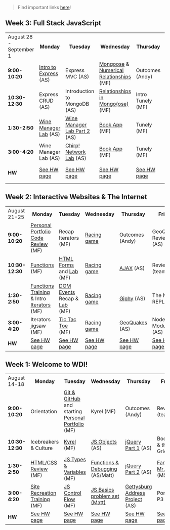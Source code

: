 > Find important links [here](important-info.md)!

## Week 3: Full Stack JavaScript
<table>
  <tr>
    <td>August 28 - September 1</td>
    <th>Monday</th>
    <th>Tuesday</th>
    <th>Wednesday</th>
    <th>Thursday</th>
    <th>Friday</th>
  </tr>
  <tr>
    <td><strong>9:00-10:20</strong></td>
    <td> <!-- Week 3 - Monday Morning 1 -->
      <a href="https://github.com/sf-wdi-40/intro-express">Intro to Express</a>
      (AS)
    </td>
    <td> <!-- Week 3 - Tuesday Morning 1 -->
      Express MVC
      (AS)
    </td>
    <td> <!-- Week 3 - Wednesday Morning 1 -->
      <a href="https://github.com/SF-WDI-LABS/mongoose">Mongoose</a> & <a href="https://github.com/SF-WDI-LABS/mongoose-associations">Numerical Relationships</a>
      (MF)
    </td>
    <td> <!-- Week 3 - Thursday Morning 1 -->
      Outcomes
      (Andy)
    </td>
    <td> <!-- Week 3 - Friday Morning 1 -->
      Tunely
      (MF)
    </td>
  </tr>
  <tr>
    <td><strong>10:30-12:30</strong></td>
    <td> <!-- Week 3 - Monday Morning 2 -->
      Express CRUD
      (AS)
    </td>
    <td> <!-- Week 3 - Tuesday Morning 2 -->
      Introduction to MongoDB
      (AS)
    </td>
    <td> <!-- Week 3 - Wednesday Morning 2 -->
      <a href="https://github.com/SF-WDI-LABS/mongoose-associations">Relationships in Mongo(ose)</a>
      (MF)
    </td>
    <td> <!-- Week 3 - Thursday Morning 2 -->
      Intro Tunely
      (MF)
    </td>
    <td> <!-- Week 3 - Friday Morning 2 -->
      Tunely
      (MF)
    </td>
  </tr>
  <tr>
    <td><strong>1:30-2:50</strong></td>
    <td> <!-- Week 3 - Monday Afternoon 1 -->
      <a href="https://github.com/arun-projects/Wine-Manager">Wine Manager Lab</a>
      (AS)
    </td>
    <td> <!-- Week 3 - Tuesday Afternoon 1 -->
      <a href="https://github.com/arun-projects/Wine-Manager">Wine Manager Lab Part 2</a>
      (AS)
    </td>
    <td> <!-- Week 3 - Wednesday Afternoon 1 -->
      <a href="https://github.com/SF-WDI-LABS/mongoose-books-app">Book App</a>
      (MF)
    </td>
    <td> <!-- Week 3 - Thursday Afternoon 1 -->
      Tunely
      (MF)
    </td>
    <td> <!-- Week 3 - Friday Afternoon 1 / Weekend Lab -->
      Tunely
      (MF)
    </td>
  </tr>
  <tr>
    <td><strong>3:00-4:20</strong></td>
    <td> <!-- Week 3 - Monday Afternoon 2 -->
      Wine Manager Lab
      (AS)
    </td>
    <td> <!-- Week 3 - Tuesday Afternoon 2 -->
      <a href="https://github.com/arun-projects/Chirp-Network">Chirp! Network Lab</a>
      (AS)
    </td>
    <td> <!-- Week 3 - Wednesday Afternoon 2 -->
      <a href="https://github.com/SF-WDI-LABS/mongoose-books-app">Book App</a>
      (MF)
    </td>
    <td> <!-- Week 3 - Thursday Afternoon 2 -->
      Tunely (MF)
    </td>
    <td> <!-- Week 3 - Friday Afternoon 2 / Weekend Lab -->
      Tunely (MF)
    </td>
  </tr>
  <tr>
  <td><strong>HW</strong></td>
  <td> <!-- Week 2 - Monday Homework -->
    <a href="homework.md">See HW page</a>
  </td>
  <td> <!-- Week 2 - Tuesday Homework -->
    <a href="homework.md">See HW page</a>
  </td>
  <td> <!-- Week 2 - Wednesday Homework -->
    <a href="homework.md">See HW page</a>
  </td>
  <td> <!-- Week 2 - Thursday Homework -->
    <a href="homework.md">See HW page</a>
  </td>
  <td> <!-- Week 2 - Friday -->
    <a href="homework.md">See HW page</a>
  </td>
  </tr>
</table>

## Week 2: Interactive Websites & The Internet
<table>
  <tr>
    <td>August 21-25</td>
    <th>Monday</th>
    <th>Tuesday</th>
    <th>Wednesday</th>
    <th>Thursday</th>
    <th>Friday</th>
  </tr>
  <tr>
    <td><strong>9:00-10:20</strong></td>
    <td> <!-- Week 2 - Monday Morning 1 -->
      <a href="https://github.com/SF-WDI-LABS/code-review">Personal Portfolio Code Review</a>
      (MF)
    </td>
    <td> <!-- Week 2 - Tuesday Morning 1 -->
      Recap Iterators
      (MF)
    </td>
    <td> <!-- Week 2 - Wednesday Morning 1 -->
      <a href="https://github.com/sf-wdi-40/project-0">Racing game</a>
    </td>
    <td> <!-- Week 2 - Thursday Morning 1 -->
      Outcomes
      (Andy)
    </td>
    <td> <!-- Week 2 - Friday Morning 1 -->
      GeoQuakes Review
      (AS)
    </td>
  </tr>
  <tr>
    <td><strong>10:30-12:30</strong></td>
    <td> <!-- Week 2 - Monday Morning 2 -->
      <a href="https://github.com/SF-WDI-LABS/js-functions">Functions</a>
      (MF)
    </td>
    <td> <!-- Week 2 - Tuesday Morning 2 -->
      <a href="https://github.com/SF-WDI-LABS/html-forms">HTML Forms</a> and <a href="https://github.com/SF-WDI-LABS/html-forms-lab">Lab</a>
      (MF)
    </td>
    <td> <!-- Week 2 - Wednesday Morning 2 -->
      <a href="https://github.com/sf-wdi-40/project-0">Racing game</a>
    </td>
    <td> <!-- Week 2 - Thursday Morning 2 -->
      <a href="https://github.com/SF-WDI-LABS/intro-ajax">AJAX</a>
      (AS)
    </td>
    <td> <!-- Week 2 - Friday Morning 2 -->
      Review
      (team)
    </td>
  </tr>
  <tr>
    <td><strong>1:30-2:50</strong></td>
    <td> <!-- Week 2 - Monday Afternoon 1 -->
      <a href="https://github.com/SF-WDI-LABS/functions-exercises">Functions Training</a> & Intro <a href="https://github.com/SF-WDI-LABS/iterator-methods">Iterators</a>
      (MF)
    </td>
    <td> <!-- Week 2 - Tuesday Afternoon 1 -->
      <a href="https://github.com/SF-WDI-LABS/dom-events-jquery">DOM Events</a> Recap & <a href="https://github.com/SF-WDI-LABS/jquery-events-lab">Lab</a>
      (MF)
    </td>
    <td> <!-- Week 2 - Wednesday Afternoon 1 -->
      <a href="https://github.com/sf-wdi-40/project-0">Racing game</a>
    </td>
    <td> <!-- Week 2 - Thursday Afternoon 1 -->
      <a href="https://github.com/arun-projects/Giphy-Search">Giphy</a>
      (AS)
    </td>
    <td> <!-- Week 2 - Friday Afternoon 1 / Weekend Lab -->
      The Node REPL
      (AS)
    </td>
  </tr>
  <tr>
    <td><strong>3:00-4:20</strong></td>
    <td> <!-- Week 2 - Monday Afternoon 2 -->
      Iterators jigsaw (MF)
    </td>
    <td> <!-- Week 2 - Tuesday Afternoon 2 -->
      <a href="https://github.com/SF-WDI-LABS/tic-tac-toe">Tic Tac Toe</a>
      (MF)
    </td>
    <td> <!-- Week 2 - Wednesday Afternoon 2 -->
      <a href="https://github.com/sf-wdi-40/project-0">Racing game</a>
    </td>
    <td> <!-- Week 2 - Thursday Afternoon 2 -->
      <a href="https://github.com/SF-WDI-LABS/geoquakes">GeoQuakes</a>
      (AS)
    </td>
    <td> <!-- Week 2 - Friday Afternoon 2 / Weekend Lab -->
      Node Modules
      (AS)
    </td>
  </tr>
  <tr>
  <td><strong>HW</strong></td>
  <td> <!-- Week 2 - Monday Homework -->
    <a href="homework.md">See HW page</a>
  </td>
  <td> <!-- Week 2 - Tuesday Homework -->
    <a href="homework.md">See HW page</a>
  </td>
  <td> <!-- Week 2 - Wednesday Homework -->
    <a href="homework.md">See HW page</a>
  </td>
  <td> <!-- Week 2 - Thursday Homework -->
    <a href="homework.md">See HW page</a>
  </td>
  <td> <!-- Week 2 - Friday -->
    <a href="homework.md">See HW page</a>
  </td>
  </tr>
</table>


## Week 1: Welcome to WDI!
<table>
  <tr>
    <td>August 14-18</td>
    <th>Monday</th>
    <th>Tuesday</th>
    <th>Wednesday</th>
    <th>Thursday</th>
    <th>Friday</th>
  </tr>
  <tr>
    <td><strong>9:00-10:20</strong></td>
    <td> <!-- Week 1 - Monday Morning 1 -->
      Orientation
    </td>
    <td> <!-- Week 1 - Tuesday Morning 1 -->
      <a href="https://github.com/SF-WDI-LABS/git-github">Git & GitHub</a> and starting <a href="https://github.com/SF-WDI-LABS/personal-portfolio">Personal Portfolio</a>
      (MF)
    </td>
    <td> <!-- Week 1 - Wednesday Morning 1 -->
      Kyrel
      (MF)
    </td>
    <td> <!-- Week 1 - Thursday Morning 1 -->
      Outcomes
      (Andy)
    </td>
    <td> <!-- Week 1 - Friday Morning 1 -->
      Review
      (team)
    </td>
  </tr>
  <tr>
    <td><strong>10:30-12:30</strong></td>
    <td> <!-- Week 1 - Monday Morning 2 -->
      Icebreakers & Culture
    </td>
    <td> <!-- Week 1 - Tuesday Morning 2 -->
      <a href="https://github.com/sf-wdi-40/kyrel">Kyrel</a>
      (MF)
    </td>
    <td> <!-- Week 1 - Wednesday Morning 2 -->
      <a href="https://github.com/SF-WDI-LABS/js-objects">JS Objects</a>
      (AS)
    </td>
    <td> <!-- Week 1 - Thursday Morning 2 -->
      <a href="https://github.com/sf-wdi-40/jquery-part-1">jQuery Part 1</a>
      (AS)
    </td>
    <td> <!-- Week 1 - Friday Morning 2 -->
      Bootstrap & the Grid
      (AS)
    </td>
  </tr>
  <tr>
    <td><strong>1:30-2:50</strong></td>
    <td> <!-- Week 1 - Monday Afternoon 1 -->
      <a href="https://github.com/sf-wdi-40/html-css-review">HTML/CSS Review</a>
      (MF)
    </td>
    <td> <!-- Week 1 - Tuesday Afternoon 1 -->
      <a href="https://github.com/SF-WDI-LABS/js-data-types">JS Types & Variables</a>
      (MF)
    </td>
    <td> <!-- Week 1 - Wednesday Afternoon 1 -->
      <a href="https://github.com/sf-wdi-40/pseudocode">Functions & Debugging</a>
      (AS/Matt)
    </td>
    <td> <!-- Week 1 - Thursday Afternoon 1 -->
      <a href="https://github.com/sf-wdi-40/jquery-part-2">jQuery Part 2</a>
      (AS)
    </td>
    <td> <!-- Week 1 - Friday Afternoon 1 / Weekend Lab -->
      <a
        href="https://github.com/SF-WDI-LABS/json-to-html-with-mr-fox">Fantastic Mr. Fox</a>
      (MS/MF)
    </td>
  </tr>
  <tr>
    <td><strong>3:00-4:20</strong></td>
    <td> <!-- Week 1 - Monday Afternoon 2 -->
      <a href="https://github.com/SF-WDI-LABS/site-recreation">Site Recreation Training</a>
      (MF)
    </td>
    <td> <!-- Week 1 - Tuesday Afternoon 2 -->
      <a href="https://github.com/SF-WDI-LABS/js-control-flow">JS Control Flow</a>
      (MF)
    </td>
    <td> <!-- Week 1 - Wednesday Afternoon 2 -->
      <a href="https://github.com/SF-WDI-LABS/problem-set-js-basics">JS Basics problem set
      (Matt)
    </td>
    <td> <!-- Week 1 - Thursday Afternoon 2 -->
      <a href="https://github.com/arun-projects/Gettysburg-Address">Gettysburg Address Project</a>
      (AS)
    </td>
    <td> <!-- Week 1 - Friday Afternoon 2 / Weekend Lab -->
      Portfolio P3
      (AS)
    </td>
  </tr>
  <tr>
    <td><strong>HW</strong></td>
    <td> <!-- Week 1 - Monday Homework -->
      <a href="homework.md">See HW page</a>
    </td>
    <td> <!-- Week 1 - Tuesday Homework -->
      <a href="homework.md">See HW page</a>
    </td>
    <td> <!-- Week 1 - Wednesday Homework -->
      <a href="homework.md">See HW page</a>
    </td>
    <td> <!-- Week 1 - Thursday Homework -->
      <a href="homework.md">See HW page</a>
    </td>
    <td> <!-- Week 1 - Friday -->
      <a href="homework.md">See HW page</a>
    </td>
  </tr>
</table>
